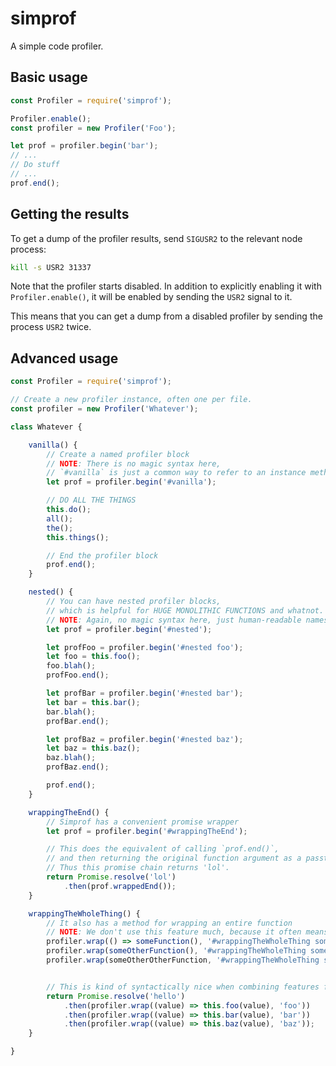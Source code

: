 # simprof

A simple code profiler.

## Basic usage

```javascript
const Profiler = require('simprof');

Profiler.enable();
const profiler = new Profiler('Foo');

let prof = profiler.begin('bar');
// ...
// Do stuff
// ...
prof.end();
```

## Getting the results

To get a dump of the profiler results, send `SIGUSR2` to the relevant node process:

```sh
kill -s USR2 31337
```

Note that the profiler starts disabled.
In addition to explicitly enabling it with `Profiler.enable()`,
it will be enabled by sending the `USR2` signal to it.

This means that you can get a dump from a disabled profiler by sending the process `USR2` twice.

## Advanced usage

```javascript
const Profiler = require('simprof');

// Create a new profiler instance, often one per file.
const profiler = new Profiler('Whatever');

class Whatever {

	vanilla() {
		// Create a named profiler block
		// NOTE: There is no magic syntax here,
		// `#vanilla` is just a common way to refer to an instance method.
		let prof = profiler.begin('#vanilla');

		// DO ALL THE THINGS
		this.do();
		all();
		the();
		this.things();

		// End the profiler block
		prof.end();
	}

	nested() {
		// You can have nested profiler blocks,
		// which is helpful for HUGE MONOLITHIC FUNCTIONS and whatnot.
		// NOTE: Again, no magic syntax here, just human-readable names.
		let prof = profiler.begin('#nested');

		let profFoo = profiler.begin('#nested foo');
		let foo = this.foo();
		foo.blah();
		profFoo.end();

		let profBar = profiler.begin('#nested bar');
		let bar = this.bar();
		bar.blah();
		profBar.end();

		let profBaz = profiler.begin('#nested baz');
		let baz = this.baz();
		baz.blah();
		profBaz.end();

		prof.end();
	}

	wrappingTheEnd() {
		// Simprof has a convenient promise wrapper
		let prof = profiler.begin('#wrappingTheEnd');

		// This does the equivalent of calling `prof.end()`,
		// and then returning the original function argument as a passthrough.
		// Thus this promise chain returns 'lol'.
		return Promise.resolve('lol')
			.then(prof.wrappedEnd());
	}

	wrappingTheWholeThing() {
		// It also has a method for wrapping an entire function
		// NOTE: We don't use this feature much, because it often means extra function call overhead.
		profiler.wrap(() => someFunction(), '#wrappingTheWholeThing someFunction');
		profiler.wrap(someOtherFunction(), '#wrappingTheWholeThing someOtherFunction');
		profiler.wrap(someOtherOtherFunction, '#wrappingTheWholeThing someOtherOtherFunction');


		// This is kind of syntactically nice when combining features from above, I guess
		return Promise.resolve('hello')
			.then(profiler.wrap((value) => this.foo(value), 'foo'))
			.then(profiler.wrap((value) => this.bar(value), 'bar'))
			.then(profiler.wrap((value) => this.baz(value), 'baz'));
	}

}
```
